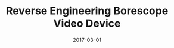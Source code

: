 ---
title: "Reverse Engineering Borescope Video Device"
collection: projects
permalink: /projects/Projects-10
excerpt: 'S.Y.Moradi, M.H.Mohammadi. Esfahan, Iran'
date: 2017-03-01
---